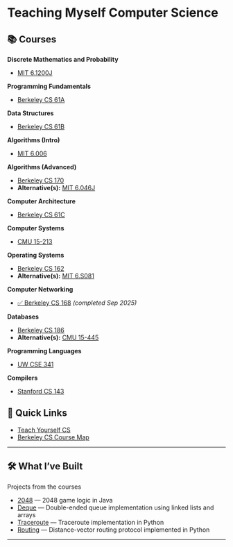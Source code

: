 # Teaching Myself Computer Science  

## 📚 Courses

**Discrete Mathematics and Probability**
- [MIT 6.1200J](https://ocw.mit.edu/courses/6-1200j-mathematics-for-computer-science-spring-2024)

**Programming Fundamentals**
- [Berkeley CS 61A](https://cs61a.org)

**Data Structures**
- [Berkeley CS 61B](https://sp21.datastructur.es)

**Algorithms (Intro)**
- [MIT 6.006](https://ocw.mit.edu/courses/6-006-introduction-to-algorithms-fall-2011)

**Algorithms (Advanced)**
- [Berkeley CS 170](https://cs170.org)
- **Alternative(s):** [MIT 6.046J](https://ocw.mit.edu/courses/6-046j-design-and-analysis-of-algorithms-spring-2015)

**Computer Architecture**
- [Berkeley CS 61C](https://cs61c.org)

**Computer Systems**
- [CMU 15-213](https://www.cs.cmu.edu/afs/cs/academic/class/15213-f15/www)

**Operating Systems**
- [Berkeley CS 162](https://cs162.org)
- **Alternative(s):** [MIT 6.S081](https://pdos.csail.mit.edu/6.828/2021/schedule.html)

**Computer Networking**
- [✅ Berkeley CS 168](https://sp25.cs168.io) *(completed Sep 2025)*

**Databases**
- [Berkeley CS 186](https://learning.edge.edx.org/course/course-v1:BerkeleyX+CS186+2018_SP)
- **Alternative(s):** [CMU 15-445](https://15445.courses.cs.cmu.edu/fall2022/schedule.html)

**Programming Languages**
- [UW CSE 341](https://courses.cs.washington.edu/courses/cse341/18wi)

**Compilers**
- [Stanford CS 143](https://web.stanford.edu/class/cs143)

## 📌 Quick Links
- [Teach Yourself CS](https://teachyourselfcs.com)
- [Berkeley CS Course Map](https://hkn.eecs.berkeley.edu/courseguides)

---

## 🛠️ What I’ve Built
Projects from the courses

- [2048](./cs61b/proj0-2048) — 2048 game logic in Java
- [Deque](./cs61b/proj1-guitar-hero) — Double-ended queue implementation using linked lists and arrays
- [Traceroute](./cs168/cs168-sp25-proj1-traceroute) — Traceroute implementation in Python
- [Routing](./cs168/cs168-sp25-proj2-routing) — Distance-vector routing protocol implemented in Python

---

